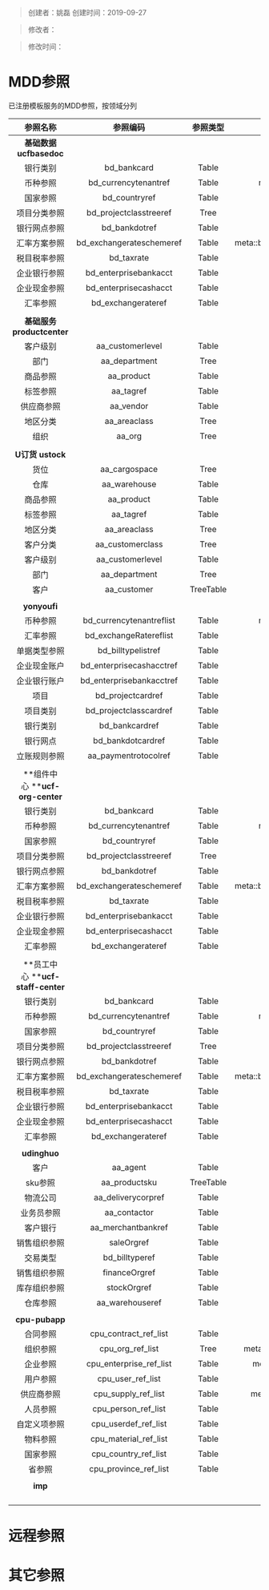 > 创建者：姚磊
> 创建时间：2019-09-27

> 修改者：

> 修改时间：


<a name="r9u3i"></a>
# MDD参照
已注册模板服务的MDD参照，按领域分列

| **参照名称** | **参照编码** | **参照类型** | **说明** |
| :---: | :---: | :---: | :---: |
| **基础数据 ucfbasedoc** |  |  |  |
| 银行类别 | bd_bankcard | Table | meta::bd.bank.BankVO |
| 币种参照 | bd_currencytenantref | Table | meta::bd.currencytenant.CurrencyTenantVO |
| 国家参照 | bd_countryref | Table | meta::bd.country.CountryVO |
| 项目分类参照 | bd_projectclasstreeref | Tree | meta::bd.project.ProjectClassVO |
| 银行网点参照 | bd_bankdotref | Table | meta::bd.bank.BankDotVO |
| 汇率方案参照 | bd_exchangerateschemeref | Table | meta::bd.exchangeratescheme.ExchangeRateSchemeVO |
| 税目税率参照 | bd_taxrate | Table | meta::bd.taxrate.TaxRateVO |
| 企业银行参照 | bd_enterprisebankacct | Table | meta::bd.enterprise.OrgFinBankacctVO |
| 企业现金参照 | bd_enterprisecashacct | Table | meta::bd.enterprise.OrgFinCashacctVO |
| 汇率参照 | bd_exchangerateref | Table | meta::bd.exchangeRate.ExchangeRateVO |
|  |  |  |  |
| **基础服务 productcenter** |  |  |  |
| 客户级别 | aa_customerlevel | Table | meta::aa.customer.CusLevel |
| 部门 | aa_department | Tree | meta::aa.dept.Department |
| 商品参照 | aa_product | Table | meta::pc.product.Product |
| 标签参照 | aa_tagref | Table | meta::aa.product.Tag |
| 供应商参照 | aa_vendor | Table | meta::aa.vendor.Vendor |
| 地区分类 | aa_areaclass | Tree | meta::aa.area.AreaClass |
| 组织 | aa_org | Tree | meta::aa.org.Org |
|  |  |  |  |
| **U订货 ustock** |  |  |  |
| 货位 | aa_cargospace | Tree | meta::aa.cargospace.CargoSpace |
| 仓库 | aa_warehouse | Table | meta::aa.warehouse.Warehouse |
| 商品参照 | aa_product | Table | meta::aa.product.Product |
| 标签参照 | aa_tagref | Table | meta::aa.product.Tag |
| 地区分类 | aa_areaclass | Tree | meta::aa.area.AreaClass |
| 客户分类 | aa_customerclass | Tree | meta::aa.customer.CusClass |
| 客户级别 | aa_customerlevel | Table | meta::aa.customer.CusLevel |
| 部门 | aa_department | Tree | meta::aa.dept.Department |
| 客户 | aa_customer | TreeTable | meta::aa.customer.Customer |
|  |  |  |  |
| **yonyoufi** |  |  |  |
| 币种参照 | bd_currencytenantreflist | Table | meta::bd.currencytenant.CurrencyTenantVO |
| 汇率参照 | bd_exchangeRatereflist | Table | meta::bd.exchangeRate.ExchangeRateV |
| 单据类型参照 | bd_billtypelistref | Table | meta::bd.bill.BillTypeVO |
| 企业现金账户 | bd_enterprisecashacctref | Table | meta::bd.enterprise.OrgFinCashacctVO |
| 企业银行账户 | bd_enterprisebankacctref | Table | meta::bd.enterprise.OrgFinBankacctVO |
| 项目 | bd_projectcardref | Table | meta::bd.project.ProjectVO |
| 项目类别 | bd_projectclasscardref | Table | meta::bd.project.ProjectClassVO |
| 银行类别 | bd_bankcardref | Table | meta::bd.bank.BankVO |
| 银行网点 | bd_bankdotcardref | Table | bd.bank.BankDotVO |
| 立账规则参照 | aa_paymentrotocolref | Table | aa.paymentrotocol.PaymentRotocol |
|  |  |  |  |
| **组件中心 ****ucf-org-center** |  |  |  |
| 银行类别 | bd_bankcard | Table | meta::bd.bank.BankVO |
| 币种参照 | bd_currencytenantref | Table | meta::bd.currencytenant.CurrencyTenantVO |
| 国家参照 | bd_countryref | Table | meta::bd.country.CountryVO |
| 项目分类参照 | bd_projectclasstreeref | Tree | meta::bd.project.ProjectClassVO |
| 银行网点参照 | bd_bankdotref | Table | meta:: bd.bank.BankDotVO |
| 汇率方案参照 | bd_exchangerateschemeref | Table | meta::bd.exchangeratescheme.ExchangeRateSchemeVO |
| 税目税率参照 | bd_taxrate | Table | meta::bd.taxrate.TaxRateVO |
| 企业银行参照 | bd_enterprisebankacct | Table | meta::bd.enterprise.OrgFinBankacctVO |
| 企业现金参照 | bd_enterprisecashacct | Table | meta::bd.enterprise.OrgFinCashacctVO |
| 汇率参照 | bd_exchangerateref | Table | meta::bd.exchangeRate.ExchangeRateVO |
|  |  |  |  |
| **员工中心 ****ucf-staff-center** |  |  |  |
| 银行类别 | bd_bankcard | Table | meta::bd.bank.BankVO |
| 币种参照 | bd_currencytenantref | Table | meta::bd.currencytenant.CurrencyTenantVO |
| 国家参照 | bd_countryref | Table | meta::bd.country.CountryVO |
| 项目分类参照 | bd_projectclasstreeref | Tree | meta::bd.project.ProjectClassVO |
| 银行网点参照 | bd_bankdotref | Table | meta::bd.bank.BankDotVO |
| 汇率方案参照 | bd_exchangerateschemeref | Table | meta::bd.exchangeratescheme.ExchangeRateSchemeVO |
| 税目税率参照 | bd_taxrate | Table | meta::bd.taxrate.TaxRateVO |
| 企业银行参照 | bd_enterprisebankacct | Table | meta::bd.enterprise.OrgFinBankacctVO |
| 企业现金参照 | bd_enterprisecashacct | Table | meta::bd.enterprise.OrgFinCashacctVO |
| 汇率参照 | bd_exchangerateref | Table | meta::bd.exchangeRate.ExchangeRateVO |
|  |  |  |  |
| **udinghuo** |  |  |  |
| 客户 | aa_agent | Table | meta::aa.agent.AgentRelation |
| sku参照 | aa_productsku | TreeTable | meta::aa.product.Product |
| 物流公司 | aa_deliverycorpref | Table | meta::aa.deliverycorp.Deliverycorp |
| 业务员参照 | aa_contactor | Table | meta::aa.contactor.Contactor |
| 客户银行 | aa_merchantbankref | Table | meta::aa.merchant.AgentFinancial |
| 销售组织参照 | saleOrgref | Table | meta::aa.org.SalesOrg |
| 交易类型 | bd_billtyperef | Table | meta::bd.bill.TransType |
| 销售组织参照 | financeOrgref | Table | meta::aa.org.FinanceOrg |
| 库存组织参照 | stockOrgref | Table | meta::aa.org.InventoryOrg |
| 仓库参照 | aa_warehouseref | Table | meta::aa.warehouse.Warehouse |
|  |  |  |  |
| **cpu-pubapp** |  |  |  |
| 合同参照 | cpu_contract_ref_list | Table | meta::cpu-contract.contract.ContractVO |
| 组织参照 | cpu_org_ref_list | Tree | meta::cpu-basedoc.organization.OrganizationPOJO |
| 企业参照 | cpu_enterprise_ref_list | Table | meta::cpu-privilege.enterprise.EnterprisePOJO |
| 用户参照 | cpu_user_ref_list | Table | meta::cpu-privilege.user.MgrUser |
| 供应商参照 | cpu_supply_ref_list | Table | meta::cpu-basedoc.supplydoc.SupplyDocPOJO |
| 人员参照 | cpu_person_ref_list | Table | meta::cpu-basedoc.person.PersonPOJO |
| 自定义项参照 | cpu_userdef_ref_list | Table | meta::cpu-basedoc.userdef.UserDefineVO |
| 物料参照 | cpu_material_ref_list | Table | meta::cpu-material.material.Material |
| 国家参照 | cpu_country_ref_list | Table | meta::cpu-basedoc.country.Country |
| 省参照 | cpu_province_ref_list | Table | meta::cpu-basedoc.province.Province |
|  |  |  |  |
| **imp** |  |  |  |
|  |  |  |  |
|  |  |  |  |
|  |  |  |  |
|  |  |  |  |


<a name="PXn6V"></a>
# 远程参照

<a name="aTKNR"></a>
# 其它参照